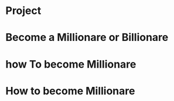 # Project

# Become a Millionare or Billionare

# how To become Millionare

# How to become Millionare 